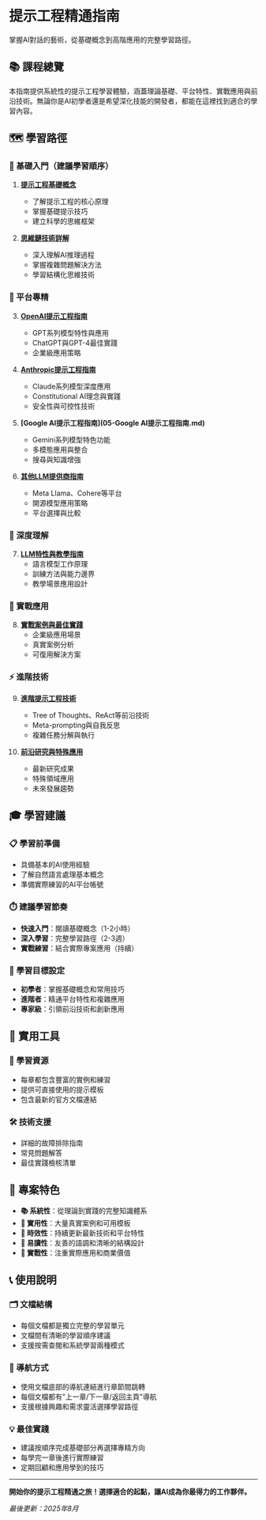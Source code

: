 # 提示工程精通指南

掌握AI對話的藝術，從基礎概念到高階應用的完整學習路徑。

## 📚 課程總覽

本指南提供系統性的提示工程學習體驗，涵蓋理論基礎、平台特性、實戰應用與前沿技術。無論你是AI初學者還是希望深化技能的開發者，都能在這裡找到適合的學習內容。

## 🗺️ 學習路徑

### 🌱 基礎入門（建議學習順序）

1. **[提示工程基礎概念](01-提示工程基礎概念.md)**
   - 了解提示工程的核心原理
   - 掌握基礎提示技巧
   - 建立科學的思維框架

2. **[思維鏈技術詳解](02-思維鏈技術詳解.md)**
   - 深入理解AI推理過程
   - 掌握複雜問題解決方法
   - 學習結構化思維技術

### 🎯 平台專精

3. **[OpenAI提示工程指南](03-OpenAI提示工程指南.md)**
   - GPT系列模型特性與應用
   - ChatGPT與GPT-4最佳實踐
   - 企業級應用策略

4. **[Anthropic提示工程指南](04-Anthropic提示工程指南.md)**
   - Claude系列模型深度應用
   - Constitutional AI理念與實踐
   - 安全性與可控性技術

5. **[Google AI提示工程指南](05-Google AI提示工程指南.md)**
   - Gemini系列模型特色功能
   - 多模態應用與整合
   - 搜尋與知識增強

6. **[其他LLM提供商指南](06-其他LLM提供商指南.md)**
   - Meta Llama、Cohere等平台
   - 開源模型應用策略
   - 平台選擇與比較

### 🔬 深度理解

7. **[LLM特性與教學指南](07-LLM特性與教學指南.md)**
   - 語言模型工作原理
   - 訓練方法與能力邊界
   - 教學場景應用設計

### 🚀 實戰應用

8. **[實戰案例與最佳實踐](08-實戰案例與最佳實踐.md)**
   - 企業級應用場景
   - 真實案例分析
   - 可復用解決方案

### ⚡ 進階技術

9. **[進階提示工程技術](09-進階提示工程技術.md)**
   - Tree of Thoughts、ReAct等前沿技術
   - Meta-prompting與自我反思
   - 複雜任務分解與執行

10. **[前沿研究與特殊應用](10-前沿研究與特殊應用.md)**
    - 最新研究成果
    - 特殊領域應用
    - 未來發展趨勢

## 🎓 學習建議

### 📋 學習前準備
- 具備基本的AI使用經驗
- 了解自然語言處理基本概念
- 準備實際練習的AI平台帳號

### ⏱️ 建議學習節奏
- **快速入門**：閱讀基礎概念（1-2小時）
- **深入學習**：完整學習路徑（2-3週）
- **實戰練習**：結合實際專案應用（持續）

### 🎯 學習目標設定
- **初學者**：掌握基礎概念和常用技巧
- **進階者**：精通平台特性和複雜應用
- **專家級**：引領前沿技術和創新應用

## 🔧 實用工具

### 📖 學習資源
- 每章都包含豐富的實例和練習
- 提供可直接使用的提示模板
- 包含最新的官方文檔連結

### 🛠️ 技術支援
- 詳細的故障排除指南
- 常見問題解答
- 最佳實踐檢核清單

## 🌟 專案特色

- **📚 系統性**：從理論到實踐的完整知識體系
- **🎯 實用性**：大量真實案例和可用模板
- **🔄 時效性**：持續更新最新技術和平台特性
- **🎨 易讀性**：友善的語調和清晰的結構設計
- **🚀 實戰性**：注重實際應用和商業價值

## 📞 使用說明

### 🗂️ 文檔結構
- 每個文檔都是獨立完整的學習單元
- 文檔間有清晰的學習順序建議
- 支援按需查閱和系統學習兩種模式

### 🔗 導航方式
- 使用文檔底部的導航連結進行章節間跳轉
- 每個文檔都有"上一章/下一章/返回主頁"導航
- 支援根據興趣和需求靈活選擇學習路徑

### 💡 最佳實踐
- 建議按順序完成基礎部分再選擇專精方向
- 每學完一章後進行實際練習
- 定期回顧和應用學到的技巧

---

**開始你的提示工程精通之旅！選擇適合的起點，讓AI成為你最得力的工作夥伴。**

*最後更新：2025年8月*